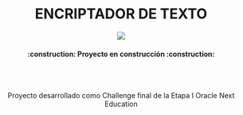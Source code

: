 
<h1 align="center"> ENCRIPTADOR DE TEXTO </h1>
<p align="center">
   <img src="https://img.shields.io/badge/STATUS-EN%20DESAROLLO-green">
</p>
<h4 align="center">
:construction: Proyecto en construcción :construction:
</h4>
<br><br>
<p align="center"> Proyecto desarrollado como Challenge final de la Etapa I Oracle Next Education
</p>
